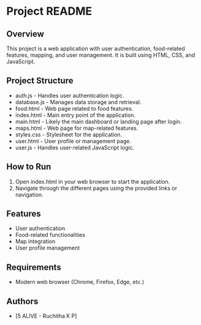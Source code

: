 # Project README

## Overview
This project is a web application with user authentication, food-related features, mapping, and user management. It is built using HTML, CSS, and JavaScript.

## Project Structure

- auth.js - Handles user authentication logic.
- database.js - Manages data storage and retrieval.
- food.html - Web page related to food features.
- index.html - Main entry point of the application.
- main.html - Likely the main dashboard or landing page after login.
- maps.html - Web page for map-related features.
- styles.css - Stylesheet for the application.
- user.html - User profile or management page.
- user.js - Handles user-related JavaScript logic.

## How to Run
1. Open index.html in your web browser to start the application.
2. Navigate through the different pages using the provided links or navigation.

## Features
- User authentication
- Food-related functionalities
- Map integration
- User profile management

## Requirements
- Modern web browser (Chrome, Firefox, Edge, etc.)

## Authors
- [5 ALIVE - Ruchitha K P]
